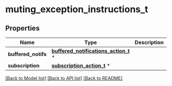 # muting_exception_instructions_t

## Properties
Name | Type | Description | Notes
------------ | ------------- | ------------- | -------------
**buffered_notifs** | [**buffered_notifications_action_t**](buffered_notifications_action.md) \* |  | [optional] 
**subscription** | [**subscription_action_t**](subscription_action.md) \* |  | [optional] 

[[Back to Model list]](../README.md#documentation-for-models) [[Back to API list]](../README.md#documentation-for-api-endpoints) [[Back to README]](../README.md)



